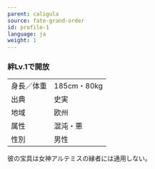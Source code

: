 ```yaml
---
parent: caligula
source: fate-grand-order
id: profile-1
language: ja
weight: 1
---
```


### 絆Lv.1で開放

<table>
  <tr><td>身長／体重</td><td>185cm・80kg</td></tr>
  <tr><td>出典</td><td>史実</td></tr>
  <tr><td>地域</td><td>欧州</td></tr>
  <tr><td>属性</td><td>混沌・悪</td></tr>
  <tr><td>性別</td><td>男性</td></tr>
</table>

彼の宝具は女神アルテミスの縁者には通用しない。

